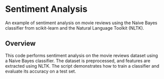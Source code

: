 # Sentiment Analysis

An example of sentiment analysis on movie reviews using the Naive Bayes classifier from scikit-learn and the Natural Language Toolkit (NLTK).


## Overview

This code performs sentiment analysis on the movie reviews dataset using a Naive Bayes classifier. The dataset is preprocessed, and features are extracted using NLTK. The script demonstrates how to train a classifier and evaluate its accuracy on a test set.


